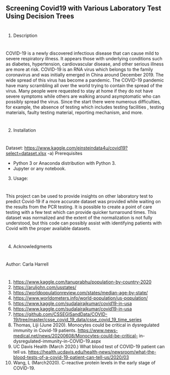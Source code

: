 ## Screening Covid19 with Various Laboratory Test Using Decision Trees 

#
1) Description
#
COVID-19 is a newly discovered infectious disease that can cause mild to severe respiratory illness.  It appears those with underlying conditions such as diabetes, hypertension, cardiovascular disease, and other serious illness are more at risk.  COVID-19 is an RNA virus which belongs to the family coronavirus and was initially emerged in China around December 2019.  The wide spread of this virus has become a pandemic. The COVID-19 pandemic have many scrambling all over the world trying to contain the spread of the virus.  Many people were requested to stay at home if they do not have severe symptoms while others are walking around asymptomatic who can possibly spread the virus. Since the start there were numerous difficulties, for example, the absence of testing which includes testing facilities , testing materials, faulty testing material, reporting mechanism, and more. 
#
2)  Installation
#
Dataset:  https://www.kaggle.com/einsteindata4u/covid19?select=dataset.xlsx
-a) Prerequisites
 - Python 3 or Anaconda distribution with Python 3.
 - Jupyter or any notebook.

3) Usage:
# 
This project can be used to provide insights on other laboratory test to predict Covid-19 if a more accurate dataset was provided while waiting
on the results from the PCR testing.  It is possible to create a point of care testing with a few test which can provide quicker turnaround times.  This dataset was normalized and the extent of the normalization is not fully understood, but this code can possibly assist with identifying patients with Covid with the proper available datasets.
#
4) Acknowledgments
#
Author:  Carla Harrell
#
1. https://www.kaggle.com/tanuprabhu/population-by-country-2020
2. https://aruljohn.com/usstates/
3. https://worldpopulationreview.com/states/median-age-by-state/
4. https://www.worldometers.info/world-population/us-population/
5. https://www.kaggle.com/sudalairajkumar/covid19-in-usa
6. https://www.kaggle.com/sudalairajkumar/covid19-in-usa
7. https://github.com/CSSEGISandData/COVID-19/tree/master/csse_covid_19_data/csse_covid_19_time_series
8. Thomas, Liji (June 2020). Monocytes could be critical in dysregulated immunity in Covid-19 patients. https://www.news-medical.net/news/20200608/Monocytes-could-be-critical-  in-dysregulated-immunity-in-COVID-19.aspx
9. UC Davis Health (March 2020.) What blood test of COVID-19 patient can tell us. https://health.ucdavis.edu/health-news/newsroom/what-the-blood-tests-of-a-covid-19-patient-can-tell-us/2020/03
10. Wang, L (March2020). C-reactive protein levels in the early stage of COVID-19. 
#

